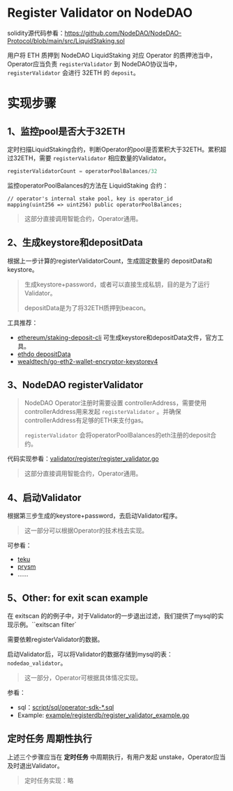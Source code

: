 # Register Validator on NodeDAO

solidity源代码参看：https://github.com/NodeDAO/NodeDAO-Protocol/blob/main/src/LiquidStaking.sol

用户将 ETH 质押到 NodeDAO LiquidStaking 对应 Operator 的质押池当中，Operator应当负责 `registerValidator` 到 NodeDAO协议当中，`registerValidator`  会进行 32ETH 的 `deposit`。



# 实现步骤

## 1、监控pool是否大于32ETH

定时扫描LiquidStaking合约，判断Operator的pool是否累积大于32ETH。累积超过32ETH，需要 `registerValidator` 相应数量的Validator。

```go
registerValidatorCount = operatorPoolBalances/32
```

监控operatorPoolBalances的方法在 LiquidStaking 合约：

```solidity
// operator's internal stake pool, key is operator_id
mapping(uint256 => uint256) public operatorPoolBalances;
```
> 这部分直接调用智能合约，Operator通用。


## 2、生成keystore和depositData

根据上一步计算的registerValidatorCount，生成固定数量的 depositData和keystore。

> 生成keystore+password，或者可以直接生成私钥，目的是为了运行Validator。
>
> depositData是为了将32ETH质押到beacon。

工具推荐：

- [ethereum/staking-deposit-cli](https://github.com/ethereum/staking-deposit-cli) 可生成keystore和depositData文件，官方工具。
- [ethdo depositData](https://github.com/wealdtech/ethdo/tree/master/cmd/validator/depositdata)
- [wealdtech/go-eth2-wallet-encryptor-keystorev4](https://github.com/wealdtech/go-eth2-wallet-encryptor-keystorev4) 



## 3、NodeDAO registerValidator

> NodeDAO Operator注册时需要设置 controllerAddress，需要使用controllerAddress用来发起 `registerValidator` 。并确保controllerAddress有足够的ETH来支付gas。
>
> `registerValidator` 会将operatorPoolBalances的eth注册的deposit合约。

代码实现参看：[validator/register/register_validator.go](../../validator/register/register_validator.go)

> 这部分直接调用智能合约，Operator通用。

## 4、启动Validator

根据第三步生成的keystore+password，去启动Validator程序。

> 这一部分可以根据Operator的技术栈去实现。

可参看：

- [teku](https://docs.teku.consensys.net/)
- [prysm](https://docs.prylabs.network/docs/getting-started)
- ……



## 5、Other: for exit scan example

在 exitscan 的的例子中，对于Validator的一步退出过滤，我们提供了mysql的实现示例。``exitscan filter`

需要依赖registerValidator的数据。

启动Validator后，可以将Validator的数据存储到mysql的表：`nodedao_validator`。

> 这一部分，Operator可根据具体情况实现。

参看：

- sql：[script/sql/operator-sdk-*.sql](../../script/sql/operator-sdk-*.sql)
- Example: [example/registerdb/register_validator_example.go](../../example/registerdb/register_validator_example.go)



## 定时任务 周期性执行

上述三个步骤应当在 **定时任务** 中周期执行，有用户发起 unstake，Operator应当及时退出Validator。

> 定时任务实现：略